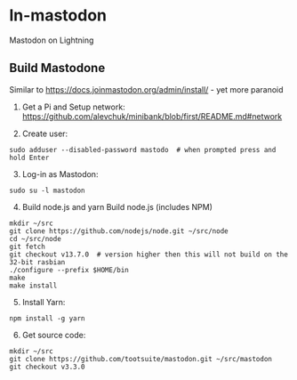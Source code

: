 # ln-mastodon
Mastodon on Lightning


## Build Mastodone

Similar to https://docs.joinmastodon.org/admin/install/ - yet more paranoid

1. Get a Pi and Setup network:
https://github.com/alevchuk/minibank/blob/first/README.md#network

2. Create user:
```
sudo adduser --disabled-password mastodo  # when prompted press and hold Enter
```

3. Log-in as Mastodon:
```
sudo su -l mastodon
```

4. Build node.js and yarn
Build node.js (includes NPM)

```
mkdir ~/src
git clone https://github.com/nodejs/node.git ~/src/node
cd ~/src/node
git fetch
git checkout v13.7.0  # version higher then this will not build on the 32-bit rasbian
./configure --prefix $HOME/bin
make
make install

```

5. Install Yarn:
```
npm install -g yarn
```


6. Get source code:
```
mkdir ~/src
git clone https://github.com/tootsuite/mastodon.git ~/src/mastodon
git checkout v3.3.0
```
